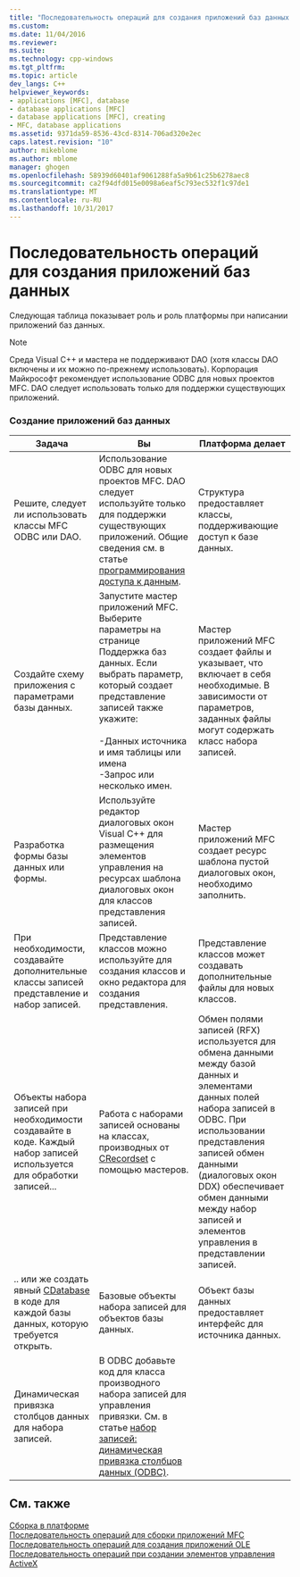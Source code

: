 ```yaml
---
title: "Последовательность операций для создания приложений баз данных | Документы Microsoft"
ms.custom: 
ms.date: 11/04/2016
ms.reviewer: 
ms.suite: 
ms.technology: cpp-windows
ms.tgt_pltfrm: 
ms.topic: article
dev_langs: C++
helpviewer_keywords:
- applications [MFC], database
- database applications [MFC]
- database applications [MFC], creating
- MFC, database applications
ms.assetid: 9371da59-8536-43cd-8314-706ad320e2ec
caps.latest.revision: "10"
author: mikeblome
ms.author: mblome
manager: ghogen
ms.openlocfilehash: 58939d60401af9061288fa5a9b61c25b6278aec8
ms.sourcegitcommit: ca2f94dfd015e0098a6eaf5c793ec532f1c97de1
ms.translationtype: MT
ms.contentlocale: ru-RU
ms.lasthandoff: 10/31/2017
---
```

# <a name="sequence-of-operations-for-creating-database-applications"></a>Последовательность операций для создания приложений баз данных
Следующая таблица показывает роль и роль платформы при написании приложений баз данных.  
  
> [!NOTE]
>  Среда Visual C++ и мастера не поддерживают DAO (хотя классы DAO включены и их можно по-прежнему использовать). Корпорация Майкрософт рекомендует использование ODBC для новых проектов MFC. DAO следует использовать только для поддержки существующих приложений.  
  
### <a name="creating-database-applications"></a>Создание приложений баз данных  
  
|Задача|Вы|Платформа делает|  
|----------|------------|------------------------|  
|Решите, следует ли использовать классы MFC ODBC или DAO.|Использование ODBC для новых проектов MFC. DAO следует используйте только для поддержки существующих приложений. Общие сведения см. в статье [программирования доступа к данным](../data/data-access-programming-mfc-atl.md).|Структура предоставляет классы, поддерживающие доступ к базе данных.|  
|Создайте схему приложения с параметрами базы данных.|Запустите мастер приложений MFC. Выберите параметры на странице Поддержка баз данных. Если выбрать параметр, который создает представление записей также укажите:<br /><br /> -Данных источника и имя таблицы или имена<br />-Запрос или несколько имен.|Мастер приложений MFC создает файлы и указывает, что включает в себя необходимые. В зависимости от параметров, заданных файлы могут содержать класс набора записей.|  
|Разработка формы базы данных или формы.|Используйте редактор диалоговых окон Visual C++ для размещения элементов управления на ресурсах шаблона диалоговых окон для классов представления записей.|Мастер приложений MFC создает ресурс шаблона пустой диалоговых окон, необходимо заполнить.|  
|При необходимости, создавайте дополнительные классы записей представление и набор записей.|Представление классов можно используйте для создания классов и окно редактора для создания представления.|Представление классов может создавать дополнительные файлы для новых классов.|  
|Объекты набора записей при необходимости создавайте в коде. Каждый набор записей используется для обработки записей...|Работа с наборами записей основаны на классах, производных от [CRecordset](../mfc/reference/crecordset-class.md) с помощью мастеров.|Обмен полями записей (RFX) используется для обмена данными между базой данных и элементами данных полей набора записей в ODBC. При использовании представления записей обмен данными (диалоговых окон DDX) обеспечивает обмен данными между набор записей и элементов управления в представлении записей.|  
|.. или же создать явный [CDatabase](../mfc/reference/cdatabase-class.md) в коде для каждой базы данных, которую требуется открыть.|Базовые объекты набора записей для объектов базы данных.|Объект базы данных предоставляет интерфейс для источника данных.|  
|Динамическая привязка столбцов данных для набора записей.|В ODBC добавьте код для класса производного набора записей для управления привязки. См. в статье [набор записей: динамическая привязка столбцов данных (ODBC)](../data/odbc/recordset-dynamically-binding-data-columns-odbc.md).||  
  
## <a name="see-also"></a>См. также  
 [Сборка в платформе](../mfc/building-on-the-framework.md)   
 [Последовательность операций для сборки приложений MFC](../mfc/sequence-of-operations-for-building-mfc-applications.md)   
 [Последовательность операций для создания приложений OLE](../mfc/sequence-of-operations-for-creating-ole-applications.md)   
 [Последовательность операций при создании элементов управления ActiveX](../mfc/sequence-of-operations-for-creating-activex-controls.md)
